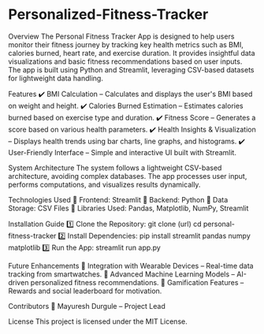 # Personalized-Fitness-Tracker
Overview
The Personal Fitness Tracker App is designed to help users monitor their fitness journey by tracking key health metrics such as BMI, calories burned, heart rate, and exercise duration. It provides insightful data visualizations and basic fitness recommendations based on user inputs. The app is built using Python and Streamlit, leveraging CSV-based datasets for lightweight data handling.

Features
✔️ BMI Calculation – Calculates and displays the user's BMI based on weight and height.
✔️ Calories Burned Estimation – Estimates calories burned based on exercise type and duration.
✔️ Fitness Score – Generates a score based on various health parameters.
✔️ Health Insights & Visualization – Displays health trends using bar charts, line graphs, and histograms.
✔️ User-Friendly Interface – Simple and interactive UI built with Streamlit.

System Architecture
The system follows a lightweight CSV-based architecture, avoiding complex databases. The app processes user input, performs computations, and visualizes results dynamically.

Technologies Used
📌 Frontend: Streamlit
📌 Backend: Python
📌 Data Storage: CSV Files
📌 Libraries Used: Pandas, Matplotlib, NumPy, Streamlit

Installation Guide
1️⃣ Clone the Repository:
git clone (url)
cd personal-fitness-tracker
2️⃣ Install Dependencies:
pip install streamlit pandas numpy matplotlib
3️⃣ Run the App:
streamlit run app.py

Future Enhancements
🔹 Integration with Wearable Devices – Real-time data tracking from smartwatches.
🔹 Advanced Machine Learning Models – AI-driven personalized fitness recommendations.
🔹 Gamification Features – Rewards and social leaderboard for motivation.

Contributors
📌 Mayuresh Durgule – Project Lead

License
This project is licensed under the MIT License.

